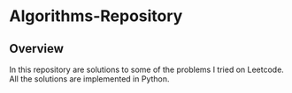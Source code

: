 # Algorithms-Repository

## Overview

In this repository are solutions to some of the problems I tried on Leetcode. All the solutions are implemented in Python.



